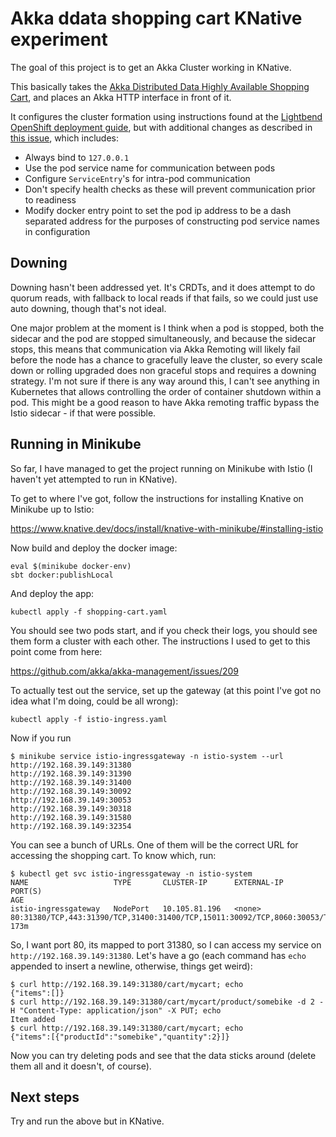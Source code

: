 # Akka ddata shopping cart KNative experiment

The goal of this project is to get an Akka Cluster working in KNative.

This basically takes the [Akka Distributed Data Highly Available Shopping Cart](https://github.com/akka/akka-samples/blob/2.5/akka-sample-distributed-data-scala/src/main/scala/sample/distributeddata/ShoppingCart.scala), and places an Akka HTTP interface in front of it.

It configures the cluster formation using instructions found at the [Lightbend OpenShift deployment guide](https://developer.lightbend.com/guides/openshift-deployment/akka/forming-a-cluster.html), but with additional changes as described in [this issue](https://github.com/akka/akka-management/issues/209), which includes:

* Always bind to `127.0.0.1`
* Use the pod service name for communication between pods
* Configure `ServiceEntry`'s for intra-pod communication
* Don't specify health checks as these will prevent communication prior to readiness
* Modify docker entry point to set the pod ip address to be a dash separated address for the purposes of constructing pod service names in configuration

## Downing

Downing hasn't been addressed yet. It's CRDTs, and it does attempt to do quorum reads, with fallback to local reads if that fails, so we could just use auto downing, though that's not ideal.

One major problem at the moment is I think when a pod is stopped, both the sidecar and the pod are stopped simultaneously, and because the sidecar stops, this means that communication via Akka Remoting will likely fail before the node has a chance to gracefully leave the cluster, so every scale down or rolling upgraded does non graceful stops and requires a downing strategy. I'm not sure if there is any way around this, I can't see anything in Kubernetes that allows controlling the order of container shutdown within a pod. This might be a good reason to have Akka remoting traffic bypass the Istio sidecar - if that were possible.

## Running in Minikube

So far, I have managed to get the project running on Minikube with Istio (I haven't yet attempted to run in KNative).

To get to where I've got, follow the instructions for installing Knative on Minikube up to Istio:

https://www.knative.dev/docs/install/knative-with-minikube/#installing-istio

Now build and deploy the docker image:

```
eval $(minikube docker-env)
sbt docker:publishLocal
```

And deploy the app:

```
kubectl apply -f shopping-cart.yaml
```

You should see two pods start, and if you check their logs, you should see them form a cluster with each other. The instructions I used to get to this point come from here:

https://github.com/akka/akka-management/issues/209

To actually test out the service, set up the gateway (at this point I've got no idea what I'm doing, could be all wrong):

```
kubectl apply -f istio-ingress.yaml
```

Now if you run

```
$ minikube service istio-ingressgateway -n istio-system --url
http://192.168.39.149:31380
http://192.168.39.149:31390
http://192.168.39.149:31400
http://192.168.39.149:30092
http://192.168.39.149:30053
http://192.168.39.149:30318
http://192.168.39.149:31580
http://192.168.39.149:32354
```

You can see a bunch of URLs. One of them will be the correct URL for accessing the shopping cart. To know which, run:

```
$ kubectl get svc istio-ingressgateway -n istio-system
NAME                   TYPE       CLUSTER-IP      EXTERNAL-IP   PORT(S)                                                                                                                   AGE
istio-ingressgateway   NodePort   10.105.81.196   <none>        80:31380/TCP,443:31390/TCP,31400:31400/TCP,15011:30092/TCP,8060:30053/TCP,853:30318/TCP,15030:31580/TCP,15031:32354/TCP   173m
```

So, I want port 80, its mapped to port 31380, so I can access my service on `http://192.168.39.149:31380`. Let's have a go (each command has `echo` appended to insert a newline, otherwise, things get weird):

```
$ curl http://192.168.39.149:31380/cart/mycart; echo
{"items":[]}
$ curl http://192.168.39.149:31380/cart/mycart/product/somebike -d 2 -H "Content-Type: application/json" -X PUT; echo
Item added
$ curl http://192.168.39.149:31380/cart/mycart; echo
{"items":[{"productId":"somebike","quantity":2}]}
```

Now you can try deleting pods and see that the data sticks around (delete them all and it doesn't, of course).

## Next steps

Try and run the above but in KNative.
